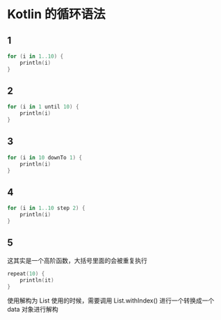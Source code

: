 # Kotlin 的循环语法

## 1

```kotlin
for (i in 1..10) { 
    println(i) 
}
```

## 2

```kotlin
for (i in 1 until 10) { 
    println(i) 
}
```

## 3

```kotlin
for (i in 10 downTo 1) { 
    println(i) 
}
```

## 4

```kotlin
for (i in 1..10 step 2) { 
    println(i) 
}
```

## 5

这其实是一个高阶函数，大括号里面的会被重复执行

```kotlin
repeat(10) {
    println(it)
}
```

使用解构为 List 使用的时候，需要调用 List.withIndex() 进行一个转换成一个 data 对象进行解构




